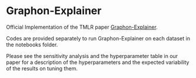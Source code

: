 # Graphon-Explainer
Official Implementation of the TMLR paper  [Graphon-Explainer](https://openreview.net/forum?id=yHUtuvoIQv).

Codes are provided separately to run Graphon-Explainer on each dataset in the notebooks folder. 

Please see the sensitivity analysis and the hyperparameter table in our paper for a description of the hyperparameters and the expected variability of the results on tuning them.

